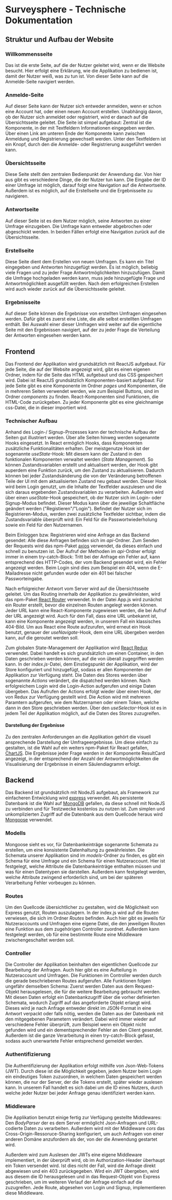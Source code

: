 # Surveysphere - Technische Dokumentation

<!-- [![Netlify Status](https://api.netlify.com/api/v1/badges/2c5a5a29-b440-4d68-a7ce-8e3b451bbe30/deploy-status)](https://app.netlify.com/sites/serene-peony-70ab98/deploys) -->

## Struktur und Aufbau der Website

### Willkommensseite
Das ist die erste Seite, auf die der Nutzer geleitet wird, wenn er die Website besucht. Hier erfolgt eine Erklärung, wie die Applikation zu bedienen ist, damit der Nutzer weiß, was zu tun ist. Von dieser Seite kann auf die Anmelde-Seite navigiert werden.

### Anmelde-Seite
Auf dieser Seite kann der Nutzer sich entweder anmelden, wenn er schon eine Account hat, oder einen neuen Account erstellen. Unabhängig davon, ob der Nutzer sich anmeldet oder registriert, wird er danach auf die Übersichtsseite geleitet.
Die Seite ist simpel aufgebaut: Zentral ist die Komponente, in der mit Textfeldern Informationen eingegeben werden. Über einen Link am unteren Ende der Komponente kann zwischen Anmeldung und Registrierung gewechselt werden. Unter den Textfeldern ist ein Knopf, durch den die Anmelde- oder Registrierung ausgeführt werden kann.

### Übersichtsseite
Diese Seite stellt den zentralen Bedienpunkt der Anwendung dar. Von hier aus gibt es verschiedene Dinge, die der Nutzer tun kann. Die Eingabe der ID einer Umfrage ist möglich, darauf folgt eine Navigation auf die Antwortseite. Außerdem ist es möglich, auf die Erstellseite und die Ergebnisseite zu navigieren.

### Antwortseite
Auf dieser Seite ist es dem Nutzer möglich, seine Antworten zu einer Umfrage einzugeben. Die Umfrage kann entweder abgebrochen oder abgeschickt werden. In beiden Fällen erfolgt eine Navigation zurück auf die Übersichtsseite.

### Erstellseite
Diese Seite dient dem Erstellen von neuen Umfragen. Es kann ein Titel eingegeben und Antworten hinzugefügt werden. Es ist möglich, beliebig viele Fragen und zu jeder Frage Antwortmöglichkeiten hinzuzufügen. Damit die Umfrage hochgeladen werden kann, muss jede hinzugefügte Frage und Antwortmöglichkeit ausgefüllt werden. Nach dem erfolgreichen Erstellen wird auch wieder zurück auf die Übersichtsseite geleitet.

### Ergebnisseite
Auf dieser Seite können die Ergebnisse von erstellten Umfragen eingesehen werden. Dafür gibt es zuerst eine Liste, die alle selbst erstellten Umfragen enthält. Bei Auswahl einer dieser Umfragen wird weiter auf die eigentliche Seite mit den Ergebnissen navigiert, auf der zu jeder Frage die Verteilung der Antworten eingesehen werden kann.

## Frontend
Das Frontend der Applikation wird grundsätzlich mit ReactJS aufgebaut. Für jede Seite, die auf der Website angezeigt wird, gibt es einen eigenen Ordner, indem für die Seite das HTML aufgebaut und das CSS gespeichert wird. Dabei ist ReactJS grundsätzlich Komponenten-basiert aufgebaut: Für jede Seite gibt es eine Komponente im Ordner *pages* und Komponenten, die in mehreren Seiten verwendet werden, wie zum Beispiel Buttons, sind im Ordner *components* zu finden. React-Komponenten sind Funktionen, die HTML-Code zurückgeben. Zu jeder Komponente gibt es eine gleichnamige css-Datei, die in dieser importiert wird. 

### Technischer Aufbau
Anhand des Login-/ Signup-Prozesses kann der technische Aufbau der Seiten gut illustriert werden. Über alle Seiten hinweg werden sogenannte Hooks eingesetzt. In React ermöglich Hooks, dass Komponenten zusätzliche Funktionalitäten erhalten. Der meistgenutze Hook ist der sogenannte *useState*-Hook: Mit diesem kann der Zustand in den funktionalen Komponenten verwaltet werden (*State Management*). So können Zustandsvariablen erstellt und aktualisert werden, der Hook gibt auperdem eine Funktion zurück, um den Zustand zu aktualisieren. Dadurch können bei jeder Zustandsänderung die von der Veränderung betroffenen Teile der UI mit dem aktualisierten Zustand neu gebaut werden. Dieser Hook wird beim Login genutzt, um die Inhalte der Textfelder auszulesen und die sich daraus ergebenden Zustandsvariablen zu verarbeiten. Außerdem wird über einen *useState*-Hook gespeichert, ob der Nutzer sich im Login- oder Signup-Modus befindet. Dieser Modus kann über die jeweilige Schaltfläche geändert werden ("Registieren"/"Login"). Befindet der Nutzer sich im Registrieren-Modus, werden zwei zusätzliche Textfelder sichtbar, indem die Zustandsvariable überprüft wird: Ein Feld für die Passwortwiederholung sowie ein Feld für den Nutzernamen.

Beim Einloggen bzw. Registrieren wird eine Anfrage an das Backend gesendet: Alle diese Anfragen befinden sich im *api*-Ordner. Zum Senden der Requests wird das npm-Paket [axios](https://www.npmjs.com/package/axios) verwendet, da dieses einfach und schnell zu benutzen ist. Der Aufruf der Methoden im *api*-Ordner erfolgt immer in einem try-catch-Block: Tritt bei der Anfrage ein Fehler auf, kann entsprechend des HTTP-Codes, der vom Backend gesendet wird, ein Fehler angezeigt werden. Beim Login sind dies zum Beispiel ein 404, wenn die E-Mailadresse nicht gefunden wurde oder ein 401 bei falscher Passworteingabe.

Nach erfolgreicher Antwort vom Server wird auf die Übersichtsseite geleitet. Um das Routing innerhalb der Applikation zu gewährleisten, wird das npm-Paket [React Router](https://www.npmjs.com/package/react-router-dom) verwendet. In der Datei App.js wird zunächst ein Router erstellt, bevor die einzelnen Routen angelegt werden können. Jeder URL kann eine React-Komponente zugewiesen werden, die bei Aufruf der URL angezeigt wird. Auch für den Fall, dass eine URL unbekannt ist, kann eine Komponente angezeigt werden, in unserem Fall ein klassisches 404-Bild. Um aus React eine Route aufzurufen, wird erneut ein Hook benutzt, genauer der *useNavigate*-Hook, dem eine URL übergeben werden kann, auf die geroutet werden soll.

Zum globalen State-Management der Applikation wird [React Redux](https://react-redux.js.org/) verwendet. Dabei handelt es sich grundsätzlich um einen Container, in den Daten geschrieben werden können, auf die von überall zugegriffen werden kann. In der *index.js*-Datei, dem Einstiegspunkt der Applikation, wird der Store konfiguriert und hinzugefügt, sodass er allen Komponenten der Applikation zur Verfügung steht. Die Daten des Stores werden über sogenannte *Actions* verändert, die dispatched werden können. Nach erfolgreichem Login wird die Login-Action aufgerufen und einige Daten übergeben. Das Aufrufen der Actions erfolgt wieder über einen Hook, der von Redux zur Verfügung gestellt wird. Die Action wird mit mehreren Paramtern aufgerufen, wie dem Nutzernamen oder einem Token, welche dann in den Store geschrieben werden. Über den *useSelector*-Hook ist es in jedem Teil der Applikation möglich, auf die Daten des Stores zuzugreifen.

#### Darstellung der Ergebnisse
Zu den zentralen Anforderungen an die Applikation gehört die visuell ansprechende Darstellung der Umfrageergebnisse. Um diese einfach zu gestalten, ist die Wahl auf ein weiters npm-Paket für React gefallen, [ChartJS](https://www.npmjs.com/package/chart.js?activeTab=readme). Die Ergebnisse jeder Frage werden in der Komponente ResultCard angezeigt, in der entsprechend der Anzahl der Antwortmöglichkeiten die Visualisierung der Ergebnisse in einem Säulendiagramm erfolgt.

## Backend
Das Backend ist grundsätzlich mit NodeJS aufgebaut, als Framework zur einfacheren Entwicklung wird [express](https://www.npmjs.com/package/express) verwendet. Als persistente Datenbank ist die Wahl auf [MongoDB](https://www.mongodb.com/de-de) gefallen, da diese schnell mit NodeJS zu verbinden und für Testzwecke kostenlos zu nutzen ist. Zum simplen und unkomplizierten Zugriff auf die Datenbank aus dem Quellcode heraus wird [Mongoose](https://www.npmjs.com/package/mongoose) verwendet.

### Modells
Mongoose sieht es vor, für Datenbankeinträge sogenannte Schemata zu erstellen, um eine konsistente Datenhaltung zu gewährleisten. Die Schemata unserer Applikation sind im *models*-Ordner zu finden, es gibt ein Schema für eine Umfrage und ein Schema für einen Nutzeraccount. Hier ist festgelegt, welche Attribute die Datenbankeinträge enthalten müssen und was für einen Datentypen sie darstellen. Außerdem kann festgelegt werden, welche Attribute zwingend erforderlich sind, um bei der späteren Verarbeitung Fehler vorbeugen zu können.

### Routes
Um den Quellcode übersichtlicher zu gestalten, wird die Möglichkeit von Express genutzt, Routen auszulagern. In der index.js wird auf die Routen verwiesen, die sich im Ordner *Routes* befinden. Auch hier gibt es jeweils für Nutzeraccounts und Umfragen eine eigene Datei, die den jeweiligen Routen eine Funktion aus dem zugehörigen Controller zuordnet. Außerdem kann festgelegt werden, ob für eine bestimmte Route eine Middleware zwischengeschaltet werden soll.

### Controller
Die Controller der Applikation beinhalten den eigentlichen Quellcode zur Bearbeitung der Anfragen. Auch hier gibt es eine Aufteilung in Nutzeraccount und Umfragen. Die Funktionen im Controller werden durch die gerade beschriebenen Routes aufgerufen. Alle Funktionen folgen ungefähr demselben Schema: Zuerst werden Daten aus dem Request-Objekt herausgelesen, die für die weitere Bearbeitung gebraucht werden. Mit diesen Daten erfolgt ein Datenbankzugriff über die vorher definierten Schemata, wodurch Zugriff auf das angeforderte Objekt erlangt wird. Dieses wird je nach Anfrage entweder direkt im JSON-Format in eine Antwort verpackt oder falls nötig, werden die Daten aus der Datenbank mit den mitgegebenen Parametern verändert. Dabei wird immer wieder auf verschiedene Fehler überprüft, zum Beispiel wenn ein Objekt nicht gefunden wird und ein dementsprechender Fehler an den Client gesendet. Außerdem ist die ganze Verarbeitung in einen try-catch-Block gefasst, sodass auch unerwartete Fehler entsprechend gemeldet werden.

### Authentifizierung
Die Authentifizierung der Applikation erfolgt mithilfe von Json-Web-Tokens (JWT). Durch diese ist die Möglichkeit gegeben, jedem Nutzer beim Login ein eindeutiges Token zuzuordnen, in welchem Daten gespeichert werden können, die nur der Server, der die Tokens erstellt, später wieder auslesen kann. In unserem Fall handelt es sich dabei um die ID eines Nutzers, durch welche jeder Nutzer bei jeder Anfrage genau identifiziert werden kann.

### Middleware
Die Applikation benutzt einige fertig zur Verfügung gestellte Middlewares: Den *BodyParser* der es dem Server ermöglicht Json-Anfragen und URL-codierte Daten zu verarbeiten. Außerdem wird mit der Middleware *cors* das Cross-Origin-Ressoruce-Sharing konfiguriert, um auch Anfragen von einer anderen Domäne anzufordern als der, von der die Anwendung gestartet wird.

Außerdem wird zum Auslesen der JWTs eine eigene Middleware implementiert, in der überprüft wird, ob im Authorization-Header überhaupt ein Token versendet wird. Ist dies nicht der Fall, wird die Anfrage direkt abgewiesen und ein 403 zurückgegeben. Wird ein JWT übergeben, wird aus diesem die ID herausgelesen und in das Request-Objekt von Express geschrieben, um im weiteren Verlauf der Anfrage einfach auf die zuzugreifen. Jede Route, abgesehen von Login und Signup, implementieren diese Middleware.